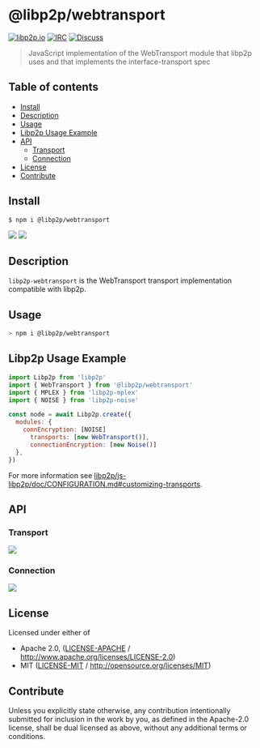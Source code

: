 # @libp2p/webtransport <!-- omit in toc -->

[![libp2p.io](https://img.shields.io/badge/project-libp2p-yellow.svg?style=flat-square)](http://libp2p.io/)
[![IRC](https://img.shields.io/badge/freenode-%23libp2p-yellow.svg?style=flat-square)](http://webchat.freenode.net/?channels=%23libp2p)
[![Discuss](https://img.shields.io/discourse/https/discuss.libp2p.io/posts.svg?style=flat-square)](https://discuss.libp2p.io)

> JavaScript implementation of the WebTransport module that libp2p uses and that implements the interface-transport spec

## Table of contents <!-- omit in toc -->

- [Install](#install)
- [Description](#description)
- [Usage](#usage)
- [Libp2p Usage Example](#libp2p-usage-example)
- [API](#api)
  - [Transport](#transport)
  - [Connection](#connection)
- [License](#license)
- [Contribute](#contribute)

## Install

```console
$ npm i @libp2p/webtransport
```

[![](https://raw.githubusercontent.com/libp2p/interface-transport/master/img/badge.png)](https://github.com/libp2p/interface-transport)
[![](https://raw.githubusercontent.com/libp2p/interface-connection/master/img/badge.png)](https://github.com/libp2p/interface-connection)

## Description

`libp2p-webtransport` is the WebTransport transport implementation compatible with libp2p.

## Usage

```sh
> npm i @libp2p/webtransport
```

## Libp2p Usage Example

```js
import Libp2p from 'libp2p'
import { WebTransport } from '@libp2p/webtransport'
import { MPLEX } from 'libp2p-mplex'
import { NOISE } from 'libp2p-noise'

const node = await Libp2p.create({
  modules: {
    connEncryption: [NOISE]
      transports: [new WebTransport()],
      connectionEncryption: [new Noise()]
  },
})
```

For more information see [libp2p/js-libp2p/doc/CONFIGURATION.md#customizing-transports](https://github.com/libp2p/js-libp2p/blob/master/doc/CONFIGURATION.md#customizing-transports).

## API

### Transport

[![](https://raw.githubusercontent.com/libp2p/interface-transport/master/img/badge.png)](https://github.com/libp2p/interface-transport)

### Connection

[![](https://raw.githubusercontent.com/libp2p/interface-connection/master/img/badge.png)](https://github.com/libp2p/interface-connection)

## License

Licensed under either of

- Apache 2.0, ([LICENSE-APACHE](LICENSE-APACHE) / <http://www.apache.org/licenses/LICENSE-2.0>)
- MIT ([LICENSE-MIT](LICENSE-MIT) / <http://opensource.org/licenses/MIT>)

## Contribute

Unless you explicitly state otherwise, any contribution intentionally submitted for inclusion in the work by you, as defined in the Apache-2.0 license, shall be dual licensed as above, without any additional terms or conditions.
